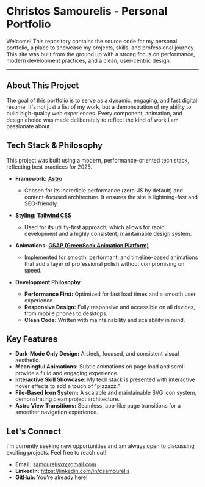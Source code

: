 # Christos Samourelis - Personal Portfolio

Welcome! This repository contains the source code for my personal portfolio, a place to showcase my projects, skills, and professional journey. This site was built from the ground up with a strong focus on performance, modern development practices, and a clean, user-centric design.

---

## About This Project

The goal of this portfolio is to serve as a dynamic, engaging, and fast digital resume. It's not just a list of my work, but a demonstration of my ability to build high-quality web experiences. Every component, animation, and design choice was made deliberately to reflect the kind of work I am passionate about.

## Tech Stack & Philosophy

This project was built using a modern, performance-oriented tech stack, reflecting best practices for 2025.

- **Framework:** **[Astro](https://astro.build/)**
  - Chosen for its incredible performance (zero-JS by default) and content-focused architecture. It ensures the site is lightning-fast and SEO-friendly.

- **Styling:** **[Tailwind CSS](https://tailwindcss.com/)**
  - Used for its utility-first approach, which allows for rapid development and a highly consistent, maintainable design system.

- **Animations:** **[GSAP (GreenSock Animation Platform)](https://gsap.com/)**
  - Implemented for smooth, performant, and timeline-based animations that add a layer of professional polish without compromising on speed.

- **Development Philosophy**
  - **Performance First:** Optimized for fast load times and a smooth user experience.
  - **Responsive Design:** Fully responsive and accessible on all devices, from mobile phones to desktops.
  - **Clean Code:** Written with maintainability and scalability in mind.

## Key Features

- **Dark-Mode Only Design:** A sleek, focused, and consistent visual aesthetic.
- **Meaningful Animations:** Subtle animations on page load and scroll provide a fluid and engaging experience.
- **Interactive Skill Showcase:** My tech stack is presented with interactive hover effects to add a touch of "pizzazz."
- **File-Based Icon System:** A scalable and maintainable SVG icon system, demonstrating clean project architecture.
- **Astro View Transitions:** Seamless, app-like page transitions for a smoother navigation experience.

## Let's Connect

I'm currently seeking new opportunities and am always open to discussing exciting projects. Feel free to reach out!

- **Email:** samourelisxr@gmail.com
- **LinkedIn:** https://linkedin.com/in/csamourelis
- **GitHub:** You're already here!
